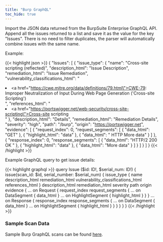```yaml
---
title: "Burp GraphQL"
toc_hide: true
---
```

Import the JSON data returned from the BurpSuite Enterprise GraphQL API. Append all the
issues returned to a list and save it as the value for the key "Issues". There is no need
to filter duplicates, the parser will automatically combine issues with the same name.

Example:

{{< highlight json >}}
{
    "Issues": [
        {
            "issue_type": {
                "name": "Cross-site scripting (reflected)",
                "description_html": "Issue Description",
                "remediation_html": "Issue Remediation",
                "vulnerability_classifications_html": "<li><a href=\"https://cwe.mitre.org/data/definitions/79.html\">CWE-79: Improper Neutralization of Input During Web Page Generation ('Cross-site Scripting')</a></li>",
                "references_html": "<li><a href=\"https://portswigger.net/web-security/cross-site-scripting\">Cross-site scripting</a></li>"
            },
            "description_html": "Details",
            "remediation_html": "Remediation Details",
            "severity": "high",
            "path": "/burp",
            "origin": "https://portswigger.net",
            "evidence": [
                {
                    "request_index": 0,
                    "request_segments": [
                        {
                            "data_html": "GET"
                        },
                        {
                            "highlight_html": "data"
                        },
                        {
                            "data_html": " HTTP More data"
                        }
                    ]
                },
                {
                    "response_index": 0,
                    "response_segments": [
                        {
                            "data_html": "HTTP/2 200 OK "
                        },
                        {
                            "highlight_html": "data"
                        },
                        {
                            "data_html": "More data"
                        }
                    ]
                }
            ]
        }
    ]
}
{{< /highlight >}}

Example GraphQL query to get issue details:

{{< highlight graphql >}}
    query Issue ($id: ID!, $serial_num: ID!) {
        issue(scan_id: $id, serial_number: $serial_num) {
            issue_type {
                name
                description_html
                remediation_html
                vulnerability_classifications_html
                references_html
            }
            description_html
            remediation_html
            severity
            path
            origin
            evidence {
                ... on Request {
                    request_index
                    request_segments {
                        ... on DataSegment {
                            data_html
                        }
                        ... on HighlightSegment {
                                highlight_html
                        }
                    }
                }
                ... on Response {
                    response_index
                    response_segments {
                        ... on DataSegment {
                            data_html
                        }
                        ... on HighlightSegment {
                            highlight_html
                        }
                    }
                }
            }
        }
    }
{{< /highlight >}}

### Sample Scan Data
Sample Burp GraphQL scans can be found [here](https://github.com/DefectDojo/django-DefectDojo/tree/master/unittests/scans/burp_graphql).

